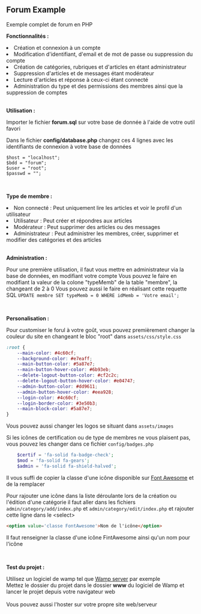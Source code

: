 <h2>Forum Example</h2>

Exemple complet de forum en PHP

__Fonctionnalités :__

<li>Création et connexion à un compte</li>
<li>Modification d'identifiant, d'email et de mot de passe ou suppression du compte</li>
<li>Création de catégories, rubriques et d'articles en étant administrateur</li>
<li>Suppression d'articles et de messages étant modérateur</li>
<li>Lecture d'articles et réponse à ceux-ci étant connecté</li>
<li>Administration du type et des permissions des membres ainsi que la suppression de comptes</li>

<br>

__Utilisation :__

Importer le fichier __forum.sql__ sur votre base de donnée à l'aide de votre outil favori

Dans le fichier __config/database.php__ changez ces 4 lignes avec les identifiants de connexion à votre base de données

```
$host = "localhost";
$bdd = "forum";
$user = "root";
$passwd = "";
```

<br>

__Type de membre :__

<li>Non connecté : Peut uniquement lire les articles et voir le profil d'un utilisateur</li>
<li>Utilisateur : Peut créer et répondres aux articles</li>
<li>Modérateur : Peut supprimer des articles ou des messages</li>
<li>Administrateur : Peut administrer les membres, créer, supprimer et modifier des catégories et des articles</li>

<br>

__Administration :__

Pour une première utilisation, il faut vous mettre en administrateur via la base de données, en modifiant votre compte
Vous pouvez le faire en modifiant la valeur de la colone "typeMemb" de la table "membre", la changeant de 2 à 0
Vous pouvez aussi le faire en réalisant cette requette SQL ```UPDATE membre SET typeMemb = 0 WHERE idMemb = 'Votre email';```

<br>

__Personalisation :__

Pour customiser le forul à votre goût, vous pouvez premièrement changer la couleur du site en changeant le bloc "root" dans `assets/css/style.css`

```css
:root {
    --main-color: #4c60cf;
    --background-color: #e7eaff;
    --main-button-color: #5a87e7;
    --main-button-hover-color: #6b93eb;
    --delete-logout-button-color: #cf2c2c;
    --delete-logout-button-hover-color: #e04747;
    --admin-button-color: #dd9611;
    --admin-button-hover-color: #eea928;
    --login-color: #4c60cf;
    --login-border-color: #3e50b3;
    --main-block-color: #5a87e7;
}
```

Vous pouvez aussi changer les logos se situant dans `assets/images`

Si les icônes de certification ou de type de membres ne vous plaisent pas, vous pouvez les changer dans ce fichier `config/badges.php`

```php
    $certif = 'fa-solid fa-badge-check';
    $mod = 'fa-solid fa-gears';
    $admin = 'fa-solid fa-shield-halved';
```
Il vous suffi de copier la classe d'une icône disponible sur <a href='https://fontawesome.com'>Font Awesome</a> et de la remplacer

Pour rajouter une icône dans la liste déroulante lors de la création ou l'édition d'une catégorie il faut aller dans les fichiers `admin/category/add/index.php` et `admin/category/edit/index.php` et rajouter cette ligne dans le \<select>

```html
<option value='classe FontAwesome'>Nom de l'icône</option>
```
Il faut renseigner la classe d'une icône FintAwesome ainsi qu'un nom pour l'icône

<br>

__Test du projet :__

Utilisez un logiciel de wamp tel que [Wamp server](https://www.wampserver.com/) par exemple
<br>
Mettez le dossier du projet dans le dossier __www__ du logiciel de Wamp et lancer le projet depuis votre navigateur web
<br><br>
Vous pouvez aussi l'hoster sur votre propre site web/serveur
